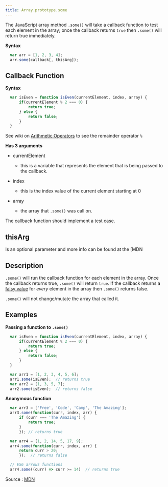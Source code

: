 ```yaml
---
title: Array.prototype.some
---
```

The JavaScript array method `.some()` will take a callback function to test each element in the array; once the callback returns `true` then `.some()` will return true immediately.

**Syntax**

```javascript
  var arr = [1, 2, 3, 4];
  arr.some(callback[, thisArg]);
```

## Callback Function

**Syntax**

```javascript
  var isEven = function isEven(currentElement, index, array) {
      if(currentElement % 2 === 0) {
          return true;
      } else {
          return false;
      }
  }
```
See wiki on <a href='https://developer.mozilla.org/en-US/docs/Web/JavaScript/Reference/Operators/Arithmetic_Operators' target='_blank' rel='nofollow'>Arithmetic Operators</a> to see the remainder operator `%`

**Has 3 arguments**

*   currentElement
    *   this is a variable that represents the element that is being passed to the callback.

*   index

    *   this is the index value of the current element starting at 0

*   array

    *   the array that `.some()` was call on.

The callback function should implement a test case.

## thisArg

Is an optional parameter and more info can be found at the [MDN</a>

## Description

`.some()` will run the callback function for each element in the array. Once the callback returns true, `.some()` will return `true`. If the callback returns a <a href='https://developer.mozilla.org/en-US/docs/Glossary/Falsy' target='_blank' rel='nofollow'>falsy value</a> for _every_ element in the array then `.some()` returns false.

`.some()` will not change/mutate the array that called it.

## Examples

**Passing a function to `.some()`**

```javascript
  var isEven = function isEven(currentElement, index, array) {
      if(currentElement % 2 === 0) {
          return true;
      } else {
          return false;
      }
  }

  var arr1 = [1, 2, 3, 4, 5, 6];
  arr1.some(isEven);  // returns true
  var arr2 = [1, 3, 5, 7];
  arr2.some(isEven);  // returns false
```

**Anonymous function**

```javascript
  var arr3 = ['Free', 'Code', 'Camp', 'The Amazing'];
  arr3.some(function(curr, index, arr) {
      if (curr === 'The Amazing') {
          return true;
      } 
      }); // returns true

  var arr4 = [1, 2, 14, 5, 17, 9];
  arr4.some(function(curr, index, arr) {
      return curr > 20;
      });  // returns false

  // ES6 arrows functions
  arr4.some((curr) => curr >= 14)  // returns true
```
Source : <a href='https://developer.mozilla.org/en-US/docs/Web/JavaScript/Reference/Global_Objects/Array/some' target='_blank' rel='nofollow'>MDN</a>
